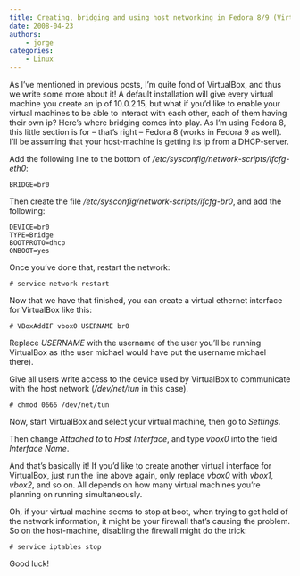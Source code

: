 ```yaml
---
title: Creating, bridging and using host networking in Fedora 8/9 (VirtualBox)
date: 2008-04-23
authors:
    - jorge
categories:
    - Linux
---
```

As I’ve mentioned in previous posts, I’m quite fond of VirtualBox, and thus we write some more about it! A default installation will give every virtual machine you create an ip of 10.0.2.15, but what if you’d like to enable your virtual machines to be able to interact with each other, each of them having their own ip? Here’s where bridging comes into play. As I’m using Fedora 8, this little section is for – that’s right – Fedora 8 (works in Fedora 9 as well). I’ll be assuming that your host-machine is getting its ip from a DHCP-server.

Add the following line to the bottom of */etc/sysconfig/network-scripts/ifcfg-eth0*:

```
BRIDGE=br0

```

Then create the file */etc/sysconfig/network-scripts/ifcfg-br0*, and add the following:

```
DEVICE=br0
TYPE=Bridge
BOOTPROTO=dhcp
ONBOOT=yes

```

Once you’ve done that, restart the network:

```
# service network restart

```

Now that we have that finished, you can create a virtual ethernet interface for VirtualBox like this:

```
# VBoxAddIF vbox0 USERNAME br0

```

Replace *USERNAME* with the username of the user you’ll be running VirtualBox as (the user michael would have put the username michael there).

Give all users write access to the device used by VirtualBox to communicate with the host network (*/dev/net/tun* in this case).

```
# chmod 0666 /dev/net/tun

```

Now, start VirtualBox and select your virtual machine, then go to *Settings*.

Then change *Attached to* to *Host Interface*, and type *vbox0* into the field *Interface Name*.

And that’s basically it! If you’d like to create another virtual interface for VirtualBox, just run the line above again, only replace *vbox0* with *vbox1*, *vbox2*, and so on. All depends on how many virtual machines you’re planning on running simultaneously.

Oh, if your virtual machine seems to stop at boot, when trying to get hold of the network information, it might be your firewall that’s causing the problem. So on the host-machine, disabling the firewall might do the trick:

```
# service iptables stop

```

Good luck!

